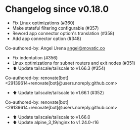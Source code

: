 # Changelog since v0.18.0
- Fix Linux optimizations (#360) 
- Make stateful filtering configurable (#357) 
- Reword app connector option's translation (#358) 
- Add app connector option (#348)

Co-authored-by: Angel Urena <angel@movatic.co> 
- Fix indentation (#356) 
- Linux optimizations for subnet routers and exit nodes (#351) 
- ⬆️ Update tailscale/tailscale to v1.66.3 (#354)

Co-authored-by: renovate[bot] <29139614+renovate[bot]@users.noreply.github.com> 
- ⬆️ Update tailscale/tailscale to v1.66.1 (#352)

Co-authored-by: renovate[bot] <29139614+renovate[bot]@users.noreply.github.com> 
- ⬆️ Update tailscale/tailscale to v1.66.0 
- ⬆️ Update alpine_3_19/nginx to v1.24.0-r16 

